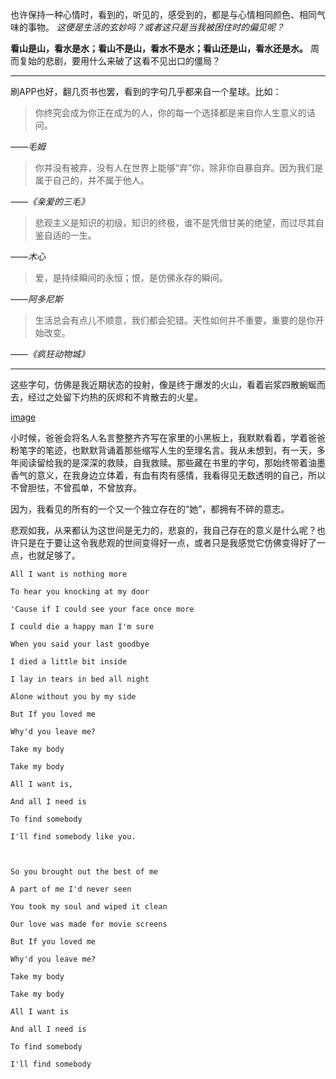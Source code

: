 也许保持一种心情时，看到的，听见的，感受到的，都是与心情相同颜色、相同气味的事物。 *这便是生活的玄妙吗？或者这只是当我被困住时的偏见呢？*

**看山是山，看水是水；看山不是山，看水不是水；看山还是山，看水还是水。** 周而复始的悲剧，要用什么来破了这看不见出口的僵局？

---

刷APP也好，翻几页书也罢，看到的字句几乎都来自一个星球。比如：

> 你终究会成为你正在成为的人，你的每一个选择都是来自你人生意义的诘问。

*——毛姆*

> 你并没有被弃，没有人在世界上能够“弃”你，除非你自暴自弃。因为我们是属于自己的，并不属于他人。

*——《亲爱的三毛》*

> 悲观主义是知识的初级，知识的终极，谁不是凭借甘美的绝望，而过尽其自鉴自适的一生。

*——木心*

> 爱，是持续瞬间的永恒；恨，是仿佛永存的瞬间。

*——阿多尼斯*

> 生活总会有点儿不顺意，我们都会犯错。天性如何并不重要，重要的是你开始改变。

*——《疯狂动物城》*

---

这些字句，仿佛是我近期状态的投射，像是终于爆发的火山，看着岩浆四散蜿蜒而去，经过之处留下灼热的灰烬和不肯散去的火星。

[image](https://mmbiz.qpic.cn/mmbiz_jpg/C9dl88LmofrLX54R5kZIcPZxWt7ciaPibjzFLXtCldV6v1ibGlsMlMQoUicmDylrw0cSWNC7ibqAibUzpP3BXHib7htMw/640?wx_fmt=jpeg&tp=webp&wxfrom=5&wx_lazy=1&wx_co=1)

小时候，爸爸会将名人名言整整齐齐写在家里的小黑板上，我默默看着，学着爸爸粉笔字的笔迹，也默默背诵着那些缩写人生的至理名言。我从未想到，有一天，多年阅读留给我的是深深的救赎，自我救赎。那些藏在书里的字句，那始终带着油墨香气的意义，在我身边立体着，有血有肉有感情，我看得见无数透明的自己，所以不曾胆怯，不曾孤单，不曾放弃。

因为，我看见的所有的一个又一个独立存在的“她”，都拥有不碎的意志。

悲观如我，从来都认为这世间是无力的，悲哀的，我自己存在的意义是什么呢？也许只是在于要让这令我悲观的世间变得好一点，或者只是我感觉它仿佛变得好了一点，也就足够了。

```
All I want is nothing more

To hear you knocking at my door

'Cause if I could see your face once more

I could die a happy man I'm sure

When you said your last goodbye

I died a little bit inside

I lay in tears in bed all night

Alone without you by my side

But If you loved me

Why'd you leave me?

Take my body

Take my body

All I want is,

And all I need is

To find somebody

I'll find somebody like you.



So you brought out the best of me

A part of me I'd never seen

You took my soul and wiped it clean

Our love was made for movie screens

But If you loved me

Why'd you leave me?

Take my body

Take my body

All I want is

And all I need is

To find somebody

I'll find somebody
```
